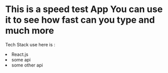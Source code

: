 # This is a speed test App You can use it to see how fast can you type and much more

Tech Stack use here is : 
<li> React.js </li>
<li> some api </li>
<li> some other api </li>
